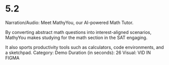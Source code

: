 # 5.2

Narration/Audio: Meet MathyYou, our AI-powered Math Tutor.

By converting abstract math questions into interest-aligned scenarios, MathyYou makes studying for the math section in the SAT engaging.

It also sports productivity tools such as calculators, code environments, and a sketchpad.
Category: Demo
Duration (in seconds): 26
Visual: VID IN FIGMA